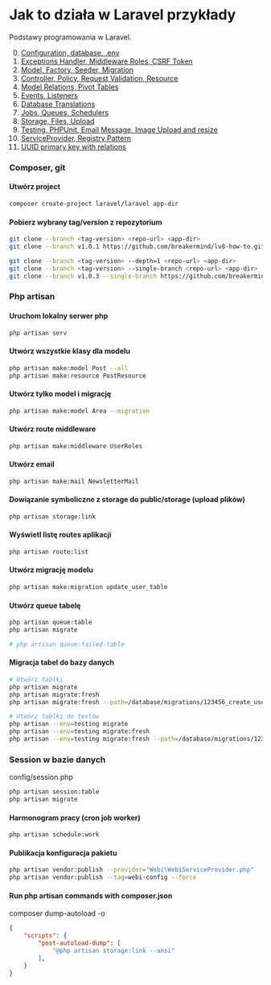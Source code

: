# Jak to działa w Laravel przykłady
Podstawy programowania w Laravel.

0. <a href="https://github.com/breakermind/how/tree/main/p0"> Configuration, database, .env </a>
1. <a href="https://github.com/breakermind/how/tree/main/p1"> Exceptions Handler, Middleware Roles, CSRF Token </a>
2. <a href="https://github.com/breakermind/how/tree/main/p2"> Model, Factory, Seeder, Migration </a>
3. <a href="https://github.com/breakermind/how/tree/main/p3"> Controller, Policy, Request Validation, Resource </a>
4. <a href="https://github.com/breakermind/how/tree/main/p4"> Model Relations, Pivot Tables </a>
5. <a href="https://github.com/breakermind/how/tree/main/p5"> Events, Listeners </a>
6. <a href="https://github.com/breakermind/how/tree/main/p6"> Database Translations </a>
7. <a href="https://github.com/breakermind/how/tree/main/p7"> Jobs, Queues, Schedulers </a>
8. <a href="https://github.com/breakermind/how/tree/main/p8"> Storage, Files, Upload </a>
9. <a href="https://github.com/breakermind/how/tree/main/p9"> Testing, PHPUnit, Email Message, Image Upload and resize </a>
10. <a href="https://github.com/breakermind/how/tree/main/p10"> ServiceProvider, Registry Pattern </a>
11. <a href="https://github.com/breakermind/how/tree/main/p11"> UUID primary key with relations </a>

### Composer, git

#### Utwórz project
```sh
composer create-project laravel/laravel app-dir
```

#### Pobierz wybrany tag/version z repozytorium
```sh
git clone --branch <tag-version> <repo-url> <app-dir>
git clone --branch v1.0.1 https://github.com/breakermind/lv8-how-to.git samples

git clone --branch <tag-version> --depth=1 <repo-url> <app-dir>
git clone --branch <tag-version> --single-branch <repo-url> <app-dir>
git clone --branch v1.0.3 --single-branch https://github.com/breakermind/lv8-how-to.git samples
```

### Php artisan

#### Uruchom lokalny serwer php
```sh
php artisan serv
```

#### Utwórz wszystkie klasy dla modelu
```sh
php artisan make:model Post --all
php artisan make:resource PostResource
```

#### Utwórz tylko model i migrację
```sh
php artisan make:model Area --migration
```

#### Utwórz route middleware
```sh
php artisan make:middleware UserRoles
```

#### Utwórz email
```sh
php artisan make:mail NewsletterMail
```

#### Dowiązanie symboliczne z storage do public/storage (upload plików)
```sh
php artisan storage:link
```

#### Wyświetl listę routes aplikacji
```sh
php artisan route:list
```

#### Utwórz migrację modelu
```sh
php artisan make:migration update_user_table
```

#### Utwórz queue tabelę
```sh
php artisan queue:table
php artisan migrate

# php artisan queue:failed-table
```

#### Migracja tabel do bazy danych
```sh
# Utwórz tablki
php artisan migrate
php artisan migrate:fresh
php artisan migrate:fresh --path=/database/migrations/123456_create_user_table.php --force

# Utwórz tablki do testów
php artisan --env=testing migrate
php artisan --env=testing migrate:fresh
php artisan --env=testing migrate:fresh --path=/database/migrations/123456_create_user_table.php --force
```

### Session w bazie danych
config/session.php
```sh
php artisan session:table
php artisan migrate
```

#### Harmonogram pracy (cron job worker)
```sh
php artisan schedule:work
```

#### Publikacja konfiguracja pakietu
```sh
php artisan vendor:publish --provider="Webi\WebiServiceProvider.php"
php artisan vendor:publish --tag=webi-config --force
```

#### Run php artisan commands with composer.json
composer dump-autoload -o
```json
{
	"scripts": {
		"post-autoload-dump": [
			"@php artisan storage:link --ansi"
		],
	}	
}
